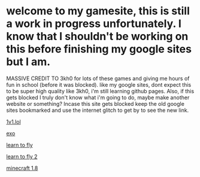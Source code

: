 # welcome to my gamesite, this is still a work in progress unfortunately. I know that I shouldn't be working on this before finishing my google sites but I am.
MASSIVE CREDIT TO 3kh0 for lots of these games and giving me hours of fun in school (before it was blocked).
 like my google sites, dont expect this to be super high quality like 3kh0, i'm still learning github pages.
Also, if this gets blocked I truly don't know what i'm going to do, maybe make another website or something? Incase this site gets blocked keep the old google sites bookmarked and use the internet glitch to get by to see the new link.


[1v1.lol](https://ducky443747.github.io/1v1lol/)

[exo](https://ducky443747.github.io/exo/)

[learn to fly](https://ducky443747.github.io/learntofly/)

[learn to fly 2](https://ducky443747.github.io/learntofly2/)

[minecraft 1.8](https://ducky443747.github.io/minecraft-18/)

